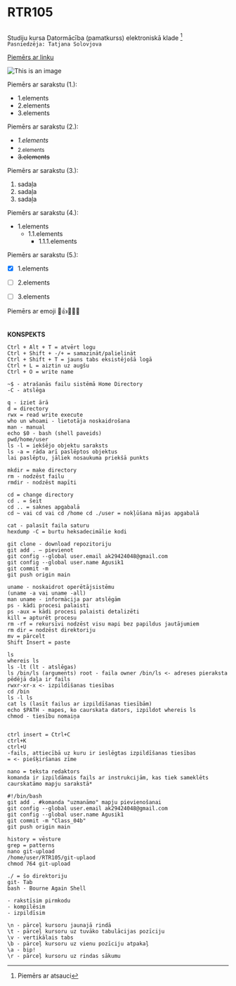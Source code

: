 # RTR105
## 
Studiju kursa Datormācība (pamatkurss) elektroniskā klade  [^1]   
`Pasniedzēja: Tatjana Solovjova`    

[Piemērs ar linku](https://docs.github.com/en/get-started/writing-on-github)  

![This is an image](https://www.rtu.lv/writable/public_files/b_RTU_etf50.jpg)

Piemērs ar sarakstu (1.):
- 1.elements
- 2.elements
- 3.elements  
  
Piemērs ar sarakstu (2.):
* *1.elements*
* <sub>2.elements</sub>
* ~~3.elements~~

Piemērs ar sarakstu (3.):
1. sadaļa
2. sadaļa
3. sadaļa

Piemērs ar sarakstu (4.):
* 1.elements
  * 1.1.elements
    * 1.1.1.elements

Piemērs ar sarakstu (5.):
- [x] 1.elements
- [ ] 2.elements
- [ ] 3.elements


Piemērs ar emoji 😬:+1::watermelon::brain::relieved:

[^1]: Piemērs ar atsauci 

##
**KONSPEKTS**
```
Ctrl + Alt + T = atvērt logu  
Ctrl + Shift + -/+ = samazināt/palielināt  
Ctrl + Shift + T = jauns tabs eksistējošā logā  
Ctrl + L = aiztin uz augšu  
Ctrl + O = write name  
```
```
~$ - atrašanās failu sistēmā Home Directory  
-C - atslēga  
```
```
q - iziet ārā  
d = directory  
rwx = read write execute  
who un whoami - lietotāja noskaidrošana  
man - manual  
echo $0 - bash (shell paveids)    
pwd/home/user  
ls -l = iekšējo objektu saraksts  
ls -a = rāda arī paslēptos objektus  
lai paslēptu, jāliek nosaukuma priekšā punkts  
```
```
mkdir = make directory  
rm - nodzēst failu  
rmdir - nodzēst mapīti  
```
```
cd = change directory  
cd . = šeit  
cd .. = saknes apgabalā  
cd ~ vai cd vai cd /home cd ./user = nokļūšana mājas apgabalā  
```
```
cat - palasīt faila saturu  
hexdump -C = burtu heksadecimālie kodi  
```
```
git clone - download repozitoriju  
git add . – pievienot  
git config --global user.email ak29424048@gmail.com  
git config --global user.name Agusik1  
git commit -m  
git push origin main    
```
```
uname - noskaidrot operētājsistēmu 
(uname -a vai uname -all)  
man uname - informācija par atslēgām    
ps - kādi procesi palaisti  
ps -aux = kādi procesi palaisti detalizēti  
kill = apturēt procesu  
rm -rf = rekursīvi nodzēst visu mapi bez papildus jautājumiem  
rm dir = nodzēst direktoriju  
mv = pārcelt  
Shift Insert = paste  
```
```
ls 
whereis ls  
ls -lt (lt - atslēgas)  
ls /bin/ls (arguments) root - faila owner /bin/ls <- adreses pieraksta pēdējā daļa ir fails  
rwxr-xr-x <- izpildīšanas tiesības  
cd /bin  
ls -l ls   
cat ls (lasīt failus ar izpildīšanas tiesībām)  
echo $PATH - mapes, ko caurskata dators, izpildot whereis ls  
chmod - tiesību nomaiņa  


ctrl insert = Ctrl+C  
ctrl+K  
ctrl+U  
-fails, attiecībā uz kuru ir ieslēgtas izpildīšanas tiesības  
= <- piešķiršanas zīme  
```
```
nano = teksta redaktors    
komanda ir izpildāmais fails ar instrukcijām, kas tiek sameklēts caurskatāmo mapju sarakstā*  
```
```
#!/bin/bash  
git add . #komanda "uzmanāmo" mapju pievienošanai  
git config --global user.email ak29424048@gmail.com    
git config --global user.name Agusik1  
git commit -m "Class_04b"  
git push origin main  
```
```
history = vēsture  
grep = patterns  
nano git-upload  
/home/user/RTR105/git-uplaod  
chmod 764 git-upload  
```
```
./ = šo direktoriju  
git- Tab  
bash - Bourne Again Shell  

- rakstīsim pirmkodu
- kompilēsim
- izpildīsim
```
```
\n - pārceļ kursoru jaunajā rindā  
\t - pārceļ kursoru uz tuvāko tabulācijas pozīciju  
\v - vertikālais tabs  
\b - pārceļ kursoru uz vienu pozīciju atpakaļ  
\a - bip!  
\r - pārceļ kursoru uz rindas sākumu  
```





